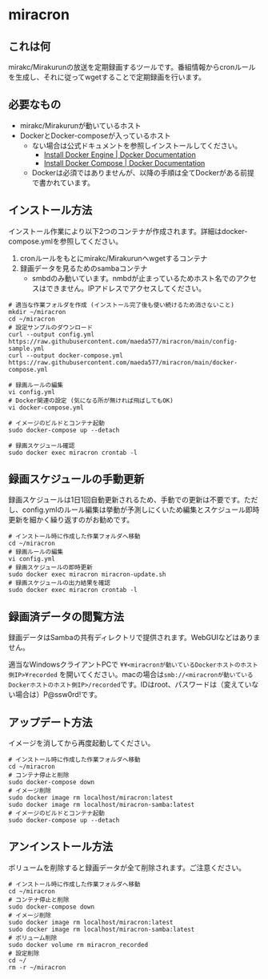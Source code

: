 # miracron

## これは何
mirakc/Mirakurunの放送を定期録画するツールです。番組情報からcronルールを生成し、それに従ってwgetすることで定期録画を行います。

## 必要なもの
* mirakc/Mirakurunが動いているホスト
* DockerとDocker-composeが入っているホスト
    * ない場合は公式ドキュメントを参照しインストールしてください。
        * [Install Docker Engine \| Docker Documentation](https://docs.docker.com/engine/install/)
        * [Install Docker Compose \| Docker Documentation](https://docs.docker.com/compose/install/)
    * Dockerは必須ではありませんが、以降の手順は全てDockerがある前提で書かれています。

## インストール方法
インストール作業により以下2つのコンテナが作成されます。詳細はdocker-compose.ymlを参照してください。

1. cronルールをもとにmirakc/Mirakurunへwgetするコンテナ
1. 録画データを見るためのsambaコンテナ
    * smbdのみ動いています。nmbdが止まっているためホスト名でのアクセスはできません。IPアドレスでアクセスしてください。

``` shell
# 適当な作業フォルダを作成 (インストール完了後も使い続けるため消さないこと)
mkdir ~/miracron
cd ~/miracron
# 設定サンプルのダウンロード
curl --output config.yml https://raw.githubusercontent.com/maeda577/miracron/main/config-sample.yml
curl --output docker-compose.yml https://raw.githubusercontent.com/maeda577/miracron/main/docker-compose.yml

# 録画ルールの編集
vi config.yml
# Docker関連の設定 (気になる所が無ければ飛ばしてもOK)
vi docker-compose.yml

# イメージのビルドとコンテナ起動
sudo docker-compose up --detach

# 録画スケジュール確認
sudo docker exec miracron crontab -l
```

## 録画スケジュールの手動更新
録画スケジュールは1日1回自動更新されるため、手動での更新は不要です。ただし、config.ymlのルール編集は挙動が予測しにくいため編集とスケジュール即時更新を細かく繰り返すのがお勧めです。

``` shell
# インストール時に作成した作業フォルダへ移動
cd ~/miracron
# 録画ルールの編集
vi config.yml
# 録画スケジュールの即時更新
sudo docker exec miracron miracron-update.sh
# 録画スケジュールの出力結果を確認
sudo docker exec miracron crontab -l
```

## 録画済データの閲覧方法
録画データはSambaの共有ディレクトリで提供されます。WebGUIなどはありません。

適当なWindowsクライアントPCで `¥¥<miracronが動いているDockerホストのホスト側IP>¥recorded` を開いてください。macの場合は`smb://<miracronが動いているDockerホストのホスト側IP>/recorded`です。IDはroot、パスワードは（変えていない場合は）P@ssw0rd!です。

## アップデート方法
イメージを消してから再度起動してください。

``` shell
# インストール時に作成した作業フォルダへ移動
cd ~/miracron
# コンテナ停止と削除
sudo docker-compose down
# イメージ削除
sudo docker image rm localhost/miracron:latest
sudo docker image rm localhost/miracron-samba:latest
# イメージのビルドとコンテナ起動
sudo docker-compose up --detach
```

## アンインストール方法
ボリュームを削除すると録画データが全て削除されます。ご注意ください。

``` shell
# インストール時に作成した作業フォルダへ移動
cd ~/miracron
# コンテナ停止と削除
sudo docker-compose down
# イメージ削除
sudo docker image rm localhost/miracron:latest
sudo docker image rm localhost/miracron-samba:latest
# ボリューム削除
sudo docker volume rm miracron_recorded
# 設定削除
cd ~/
rm -r ~/miracron
```
